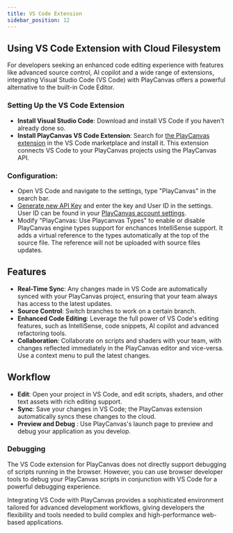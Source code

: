 ```yaml
---
title: VS Code Extension
sidebar_position: 12
---
```


## Using VS Code Extension with Cloud Filesystem

For developers seeking an enhanced code editing experience with features like advanced source control, AI copilot and a wide range of extensions, integrating Visual Studio Code (VS Code) with PlayCanvas offers a powerful alternative to the built-in Code Editor.

### Setting Up the VS Code Extension

* **Install Visual Studio Code**: Download and install VS Code if you haven't already done so.
* **Install PlayCanvas VS Code Extension**: Search for [the PlayCanvas extension](https://marketplace.visualstudio.com/items?itemName=playcanvas.playcanvas) in the VS Code marketplace and install it. This extension connects VS Code to your PlayCanvas projects using the PlayCanvas API.

### Configuration:

* Open VS Code and navigate to the settings, type "PlayCanvas" in the search bar.
* [Generate new API Key](https://developer.playcanvas.com/user-manual/api/) and enter the key and User ID in the settings. User ID can be found in your [PlayCanvas account settings](https://playcanvas.com/account).
* Modify "PlayCanvas: Use Playcanvas Types" to enable or disable PlayCanvas engine types support for enchances IntelliSense support. It adds a virtual reference to the types automatically at the top of the source file. The reference will not be uploaded with source files updates.

## Features

* **Real-Time Sync**: Any changes made in VS Code are automatically synced with your PlayCanvas project, ensuring that your team always has access to the latest updates.
* **Source Control**: Switch branches to work on a certain branch.
* **Enhanced Code Editing**: Leverage the full power of VS Code's editing features, such as IntelliSense, code snippets, AI copilot and advanced refactoring tools.
* **Collaboration**: Collaborate on scripts and shaders with your team, with changes reflected immediately in the PlayCanvas editor and vice-versa. Use a context menu to pull the latest changes.  

## Workflow

* **Edit**: Open your project in VS Code, and edit scripts, shaders, and other text assets with rich editing support.
* **Sync**: Save your changes in VS Code; the PlayCanvas extension automatically syncs these changes to the cloud.
* **Preview and Debug** : Use PlayCanvas's launch page to preview and debug your application as you develop.

### Debugging

The VS Code extension for PlayCanvas does not directly support debugging of scripts running in the browser. However, you can use browser developer tools to debug your PlayCanvas scripts in conjunction with VS Code for a powerful debugging experience.

Integrating VS Code with PlayCanvas provides a sophisticated environment tailored for advanced development workflows, giving developers the flexibility and tools needed to build complex and high-performance web-based applications.